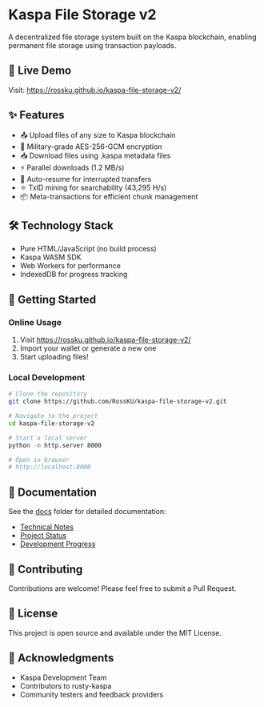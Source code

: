 # Kaspa File Storage v2

A decentralized file storage system built on the Kaspa blockchain, enabling permanent file storage using transaction payloads.

## 🚀 Live Demo

Visit: https://rossku.github.io/kaspa-file-storage-v2/

## ✨ Features

- 📤 Upload files of any size to Kaspa blockchain
- 🔐 Military-grade AES-256-GCM encryption
- 📥 Download files using .kaspa metadata files
- ⚡ Parallel downloads (1.2 MB/s)
- 🔄 Auto-resume for interrupted transfers
- ⚛️ TxID mining for searchability (43,295 H/s)
- 📦 Meta-transactions for efficient chunk management

## 🛠️ Technology Stack

- Pure HTML/JavaScript (no build process)
- Kaspa WASM SDK
- Web Workers for performance
- IndexedDB for progress tracking

## 🚀 Getting Started

### Online Usage
1. Visit https://rossku.github.io/kaspa-file-storage-v2/
2. Import your wallet or generate a new one
3. Start uploading files!

### Local Development
```bash
# Clone the repository
git clone https://github.com/RossKU/kaspa-file-storage-v2.git

# Navigate to the project
cd kaspa-file-storage-v2

# Start a local server
python -m http.server 8000

# Open in browser
# http://localhost:8000
```

## 📖 Documentation

See the [docs](./docs) folder for detailed documentation:
- [Technical Notes](./docs/TECHNICAL_NOTES.md)
- [Project Status](./docs/kaspa-file-storage/overview/PROJECT_STATUS.md)
- [Development Progress](./docs/kaspa-file-storage/overview/DEVELOPMENT_PROGRESS.md)

## 🤝 Contributing

Contributions are welcome! Please feel free to submit a Pull Request.

## 📄 License

This project is open source and available under the MIT License.

## 🙏 Acknowledgments

- Kaspa Development Team
- Contributors to rusty-kaspa
- Community testers and feedback providers